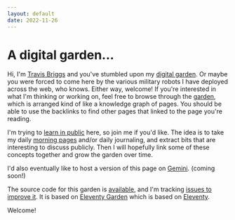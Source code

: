 ```yaml
---
layout: default
date: 2022-11-26
---
```


# A digital garden...

Hi, I'm [Travis Briggs](https://travisbriggs.com) and you've stumbled upon my [digital garden](https://maggieappleton.com/garden-history). Or maybe you were forced to come here by the various military robots I have deployed across the web, who knows.
Either way, welcome! If you're interested in what I'm thinking or working on, feel free to browse through the [garden](garden/), which is arranged kind of like a knowledge graph of pages. You should be able to use the backlinks to find other pages that linked to the page you're reading.

I'm trying to [learn in public](https://www.swyx.io/learn-in-public/) here, so join me if you'd like. The idea is to take my daily [morning pages](https://littlecoffeefox.com/morning-pages-changed-life/) and/or daily journaling, and extract bits that are interesting to discuss publicly. Then I will hopefully link some of these concepts together and grow the garden over time.

I'd also eventually like to host a version of this page on [Gemini](https://gemini.circumlunar.space/). (coming soon!)

The source code for this garden is [available](https://github.com/audiodude/garden.travisbriggs.com), and I'm tracking [issues to improve it](https://github.com/audiodude/garden.travisbriggs.com/issues). It is based on [Eleventy Garden](https://github.com/binyamin/eleventy-garden) which is based on [Eleventy](https://www.11ty.dev/).

Welcome!

